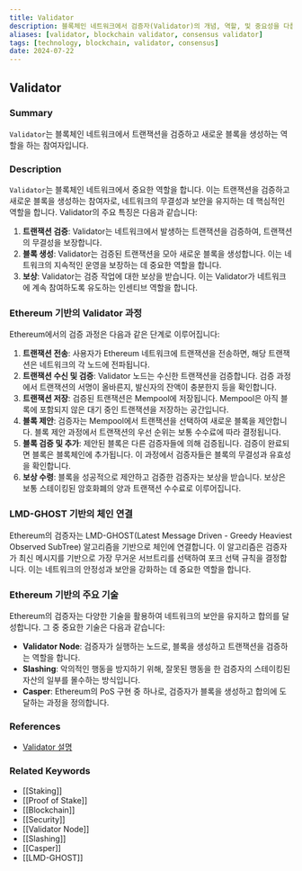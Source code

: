 ```yaml
---
title: Validator
description: 블록체인 네트워크에서 검증자(Validator)의 개념, 역할, 및 중요성을 다룹니다.
aliases: [validator, blockchain validator, consensus validator]
tags: [technology, blockchain, validator, consensus]
date: 2024-07-22
---
```


## Validator

### Summary

`Validator`는 블록체인 네트워크에서 트랜잭션을 검증하고 새로운 블록을 생성하는 역할을 하는 참여자입니다.

### Description

`Validator`는 블록체인 네트워크에서 중요한 역할을 합니다. 이는 트랜잭션을 검증하고 새로운 블록을 생성하는 참여자로, 네트워크의 무결성과 보안을 유지하는 데 핵심적인 역할을 합니다. Validator의 주요 특징은 다음과 같습니다:

1. **트랜잭션 검증**: Validator는 네트워크에서 발생하는 트랜잭션을 검증하여, 트랜잭션의 무결성을 보장합니다.
2. **블록 생성**: Validator는 검증된 트랜잭션을 모아 새로운 블록을 생성합니다. 이는 네트워크의 지속적인 운영을 보장하는 데 중요한 역할을 합니다.
3. **보상**: Validator는 검증 작업에 대한 보상을 받습니다. 이는 Validator가 네트워크에 계속 참여하도록 유도하는 인센티브 역할을 합니다.

### Ethereum 기반의 Validator 과정

Ethereum에서의 검증 과정은 다음과 같은 단계로 이루어집니다:

1. **트랜잭션 전송**: 사용자가 Ethereum 네트워크에 트랜잭션을 전송하면, 해당 트랜잭션은 네트워크의 각 노드에 전파됩니다.
2. **트랜잭션 수신 및 검증**: Validator 노드는 수신한 트랜잭션을 검증합니다. 검증 과정에서 트랜잭션의 서명이 올바른지, 발신자의 잔액이 충분한지 등을 확인합니다.
3. **트랜잭션 저장**: 검증된 트랜잭션은 Mempool에 저장됩니다. Mempool은 아직 블록에 포함되지 않은 대기 중인 트랜잭션을 저장하는 공간입니다.
4. **블록 제안**: 검증자는 Mempool에서 트랜잭션을 선택하여 새로운 블록을 제안합니다. 블록 제안 과정에서 트랜잭션의 우선 순위는 보통 수수료에 따라 결정됩니다.
5. **블록 검증 및 추가**: 제안된 블록은 다른 검증자들에 의해 검증됩니다. 검증이 완료되면 블록은 블록체인에 추가됩니다. 이 과정에서 검증자들은 블록의 무결성과 유효성을 확인합니다.
6. **보상 수령**: 블록을 성공적으로 제안하고 검증한 검증자는 보상을 받습니다. 보상은 보통 스테이킹된 암호화폐의 양과 트랜잭션 수수료로 이루어집니다.

### LMD-GHOST 기반의 체인 연결

Ethereum의 검증자는 LMD-GHOST(Latest Message Driven - Greedy Heaviest Observed SubTree) 알고리즘을 기반으로 체인에 연결합니다. 이 알고리즘은 검증자가 최신 메시지를 기반으로 가장 무거운 서브트리를 선택하여 포크 선택 규칙을 결정합니다. 이는 네트워크의 안정성과 보안을 강화하는 데 중요한 역할을 합니다.

### Ethereum 기반의 주요 기술

Ethereum의 검증자는 다양한 기술을 활용하여 네트워크의 보안을 유지하고 합의를 달성합니다. 그 중 중요한 기술은 다음과 같습니다:

- **Validator Node**: 검증자가 실행하는 노드로, 블록을 생성하고 트랜잭션을 검증하는 역할을 합니다.
- **Slashing**: 악의적인 행동을 방지하기 위해, 잘못된 행동을 한 검증자의 스테이킹된 자산의 일부를 몰수하는 방식입니다.
- **Casper**: Ethereum의 PoS 구현 중 하나로, 검증자가 블록을 생성하고 합의에 도달하는 과정을 정의합니다.

### References

- [Validator 설명](https://en.wikipedia.org/wiki/Proof_of_stake#Validator)

### Related Keywords

- [[Staking]]
- [[Proof of Stake]]
- [[Blockchain]]
- [[Security]]
- [[Validator Node]]
- [[Slashing]]
- [[Casper]]
- [[LMD-GHOST]]
